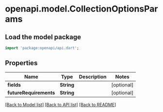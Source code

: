 # openapi.model.CollectionOptionsParams

## Load the model package
```dart
import 'package:openapi/api.dart';
```

## Properties
Name | Type | Description | Notes
------------ | ------------- | ------------- | -------------
**fields** | **String** |  | [optional] 
**futureRequirements** | **String** |  | [optional] 

[[Back to Model list]](../README.md#documentation-for-models) [[Back to API list]](../README.md#documentation-for-api-endpoints) [[Back to README]](../README.md)



